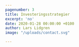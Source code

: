 ```yaml
---
pagenumber: 3
title: Investeringsstrategier
excerpt: 'no'
date: 2020-01-28 00:00:00 +0100
author: Lars Lidgren
image: "/uploads/contact.svg"

---
```

